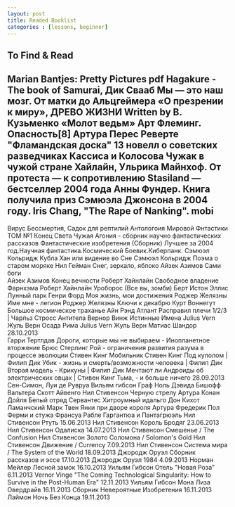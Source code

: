 ```yaml
---
layout: post
title: Readed Booklist 
categories : [lessons, beginner]
---
```

To Find & Read 
---
Marian Bantjes: Pretty Pictures pdf
Hagakure - The book of Samurai,
Дик Свааб Мы — это наш мозг. От матки до Альцгеймера
«О презрении к миру»,
ДРЕВО ЖИЗНИ Written by В. Кузьменкo
«Молот ведьм»
Арт Флеминг. Опасность[8]
Артура Перес Реверте "Фламандская доска"
13 новелл о советских разведчиках Кассиса и Колосова 
Чужак в чужой стране Хайлайн,
Ульрика Майнхоф. От протеста — к сопротивлению
Stasiland — бестселлер 2004 года Анны Фундер. Книга получила приз
Сэмюэла Джонсона в 2004 году.
Iris Chang, "The Rape of Nanking". mobi
----------
Вирус Бессмертия,
Садок для рептилий
Антологоия Мировой Фнтастики ТОМ №1 Конец Света
Чужая Агония - сборник научно фантастических рассказов
Фантастические изобретения (Сборник)
Лучшее за 2004 год.Научная фантастика.Космический Боевик.Киберпанк.
Сэмюэл Кольридж Кубла Хан или видение во Сне
Сэмюэл Кольридж Поэма о старом моряке 
Нил Гейман Снег, зеркало, яблоко
Айзек Азимов Сами боги  
Айзек Азимов Конец вечности
Роберт Хайнлайн Свободное владение Фарнхэма
Роберт Хайнлайн Уроборос (Все вы, зомби)
Берт Истон Эллис Лунный парк
Генри Форд  Моя жизнь, мои достижения 
Роджер Желязны Име мне - легион
Роджер Желязны Ключи к декабрю
Курт Воннегут Большое космическое траханье
Айн Рэнд Атлант Расправил плечи 1/2/3 |
Чарльз Стросс  Антитела
Вернор Винж Истинные Имена
Julius Vern Жуль Верн Осада Рима
Julius Vern Жуль Верн Матиас Шандор 28.10.2013  
Гарри Тертлдав Дороги, которые мы не выбираем - Инопланетное вторжение
Брюс Стерлинг Рой - ограничения развития разума в процессе эволюции
Стивен Кинг Мобильник
Стивен Кинг Под куполом |
Филип Дик Убик - жизнь и смерть/возможности человека |
Филип Дик Вторая модель - Крикуны |
Филип Дик Мечтают ли Андроиды об электрических овцах |
Стивен Кинг Тьма, - и больше ничего 28.09.2013 
Сен-Симон, Луи де Рувруа
Вильям гибсон  Граф Ноль 
Дэвида Бишофф
Вальтера Скотт Айвенго
Нил Стивенсон Черную стрелу 
Артура Конан Дойля Белый отряд
Сервантес Хитроумный идальго Дон Кихот Ламанчский 
Марк Твен Янки при дворе короля Артура 
Фредерик Пол Ферми и стужа
Франсуа Рабле Гаргантюа и Пантагрюэль
Нил Стивенсон Ртуть 15.06.2013
Нил Стивенсон Король Бродяг 23.06.2013
Нил Стивенсон Одалиска 14.07.2013
Нил Стивенсон Смешенье / The Confusion 
Нил Стивенсон Золото Соломона / Solomon's Gold
Нил Стивенсон Движение / Currency 7.09.2013
Нил Стивенсон Система мира / The System of the World 18.09.2013
Джородж Оруэл Сборник рассказов и эссе 17.10.2013
Джородж Оруэл 1984 4.09.2013
Норман Мейлер Лесной замок 16.10.2013
Уильям Гибсон Отель "Новая Роза" 6.11.2013
Vernor Vinge "The Coming Technological Singularity: How to Survive in the Post-Human Era" 12.11.2013
Уильям Гибсон Мона Лиза Овердрайв 16.11.2013
Сборник Невероятные Изобретения 16.11.2013
Лаймон Ночь Без Конца 19.11.2013
